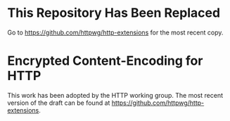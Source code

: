 # This Repository Has Been Replaced

Go to https://github.com/httpwg/http-extensions for the most recent copy.

# Encrypted Content-Encoding for HTTP

This work has been adopted by the HTTP working group.  The most recent version of the draft can be found at https://github.com/httpwg/http-extensions.

